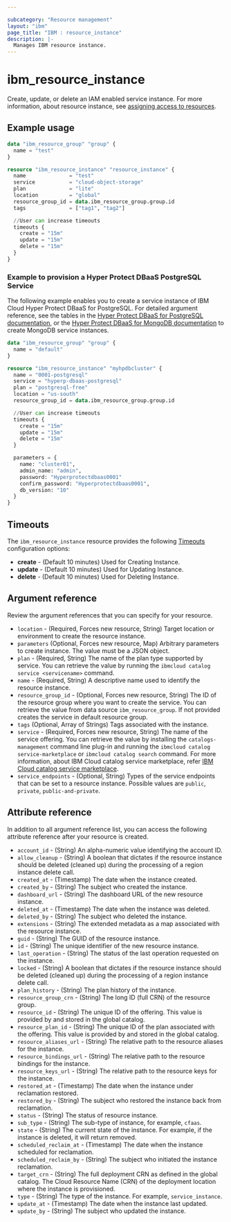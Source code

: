 ```yaml
---

subcategory: "Resource management"
layout: "ibm"
page_title: "IBM : resource_instance"
description: |-
  Manages IBM resource instance.
---
```


# ibm_resource_instance
Create, update, or delete an IAM enabled service instance. For more information, about resource instance, see [assigning access to resources](https://cloud.ibm.com/docs/account?topic=account-access-getstarted). 

## Example usage

```terraform
data "ibm_resource_group" "group" {
  name = "test"
}

resource "ibm_resource_instance" "resource_instance" {
  name              = "test"
  service           = "cloud-object-storage"
  plan              = "lite"
  location          = "global"
  resource_group_id = data.ibm_resource_group.group.id
  tags              = ["tag1", "tag2"]

  //User can increase timeouts
  timeouts {
    create = "15m"
    update = "15m"
    delete = "15m"
  }
}
```
### Example to provision a Hyper Protect DBaaS PostgreSQL Service
The following example enables you to create a service instance of IBM Cloud Hyper Protect DBaaS for PostgreSQL. For detailed argument reference, see the tables in the [Hyper Protect DBaaS for PostgreSQL documentation](/docs/hyper-protect-dbaas-for-postgresql?topic=hyper-protect-dbaas-for-postgresql-create-service#cli-create-service), or the [Hyper Protect DBaaS for MongoDB documentation](/docs/hyper-protect-dbaas-for-mongodb?topic=hyper-protect-dbaas-for-monbgodb-create-service#cli-create-service) to create MongoDB service instances.

```terraform
data "ibm_resource_group" "group" {
  name = "default"
}

resource "ibm_resource_instance" "myhpdbcluster" {
  name = "0001-postgresql"
  service = "hyperp-dbaas-postgresql"
  plan = "postgresql-free"
  location = "us-south"
  resource_group_id = data.ibm_resource_group.group.id

  //User can increase timeouts
  timeouts {
    create = "15m"
    update = "15m"
    delete = "15m"
  }

  parameters = {
    name: "cluster01",
    admin_name: "admin",
    password: "Hyperprotectdbaas0001"
    confirm_password: "Hyperprotectdbaas0001",
    db_version: "10"
  }
}
```

## Timeouts

The `ibm_resource_instance` resource provides the following [Timeouts](https://www.terraform.io/docs/language/resources/syntax.html) configuration options:

- **create** - (Default 10 minutes) Used for Creating Instance.
- **update** - (Default 10 minutes) Used for Updating Instance.
- **delete** - (Default 10 minutes) Used for Deleting Instance.

## Argument reference
Review the argument references that you can specify for your resource. 

- `location` - (Required, Forces new resource, String) Target location or environment to create the resource instance.
- `parameters` (Optional, Forces new resource, Map) Arbitrary parameters to create instance. The value must be a JSON object.
- `plan` - (Required, String) The name of the plan type supported by service. You can retrieve the value by running the `ibmcloud catalog service <servicename>` command.
- `name` - (Required, String) A descriptive name used to identify the resource instance.
- `resource_group_id` - (Optional, Forces new resource, String) The ID of the resource group where you want to create the service. You can retrieve the value from data source `ibm_resource_group`. If not provided creates the service in default resource group.
- `tags` (Optional, Array of Strings) Tags associated with the instance.
- `service` - (Required, Forces new resource, String) The name of the service offering. You can retrieve the value by installing the `catalogs-management` command line plug-in and running the `ibmcloud catalog service-marketplace` or `ibmcloud catalog search` command. For more information, about IBM Cloud catalog service marketplace, refer [IBM Cloud catalog service marketplace](https://cloud.ibm.com/docs/cli?topic=cli-ibmcloud_catalog#ibmcloud_catalog_service_marketplace).
- `service_endpoints` - (Optional, String) Types of the service endpoints that can be set to a resource instance. Possible values are `public`, `private`, `public-and-private`.

## Attribute reference
In addition to all argument reference list, you can access the following attribute reference after your resource is created.

- `account_id` - (String) An alpha-numeric value identifying the account ID.
- `allow_cleanup` - (String) A boolean that dictates if the resource instance should be deleted (cleaned up) during the processing of a region instance delete call.
- `created_at` - (Timestamp) The date when the instance  created.
- `created_by` - (String) The subject who created the instance.
- `dashboard_url` - (String) The dashboard URL of the new resource instance.
- `deleted_at` - (Timestamp) The date when the instance was deleted.
- `deleted_by` - (String) The subject who deleted the instance.
- `extensions` - (String) The extended metadata as a map associated with the resource instance.
- `guid` - (String) The GUID of the resource instance.
- `id` - (String) The unique identifier of the new resource instance.
- `last_operation` - (String) The status of the last operation requested on the instance.
- `locked` - (String) A boolean that dictates if the resource instance should be deleted (cleaned up) during the processing of a region instance delete call.
- `plan_history` - (String) The plan history of the instance.
- `resource_group_crn` - (String) The long ID (full CRN) of the resource group.
- `resource_id` - (String) The unique ID of the offering. This value is provided by and stored in the global catalog.
- `resource_plan_id` - (String) The unique ID of the plan associated with the offering. This value is provided by and stored in the global catalog.
- `resource_aliases_url` - (String) The relative path to the resource aliases for the instance.
- `resource_bindings_url` - (String) The relative path to the resource bindings for the instance.
- `resource_keys_url` - (String)  The relative path to the resource keys for the instance.
- `restored_at` - (Timestamp) The date when the instance under reclamation restored.
- `restored_by` - (String) The subject who restored the instance back from reclamation.
- `status` - (String) The status of resource instance.
- `sub_type` - (String) The sub-type of instance, for example, `cfaas`.
- `state` - (String) The current state of the instance. For example, if the instance is deleted, it will return removed.
- `scheduled_reclaim_at` - (Timestamp) The date when the instance scheduled for reclamation.
- `scheduled_reclaim_by` - (String) The subject who initiated the instance reclamation.
- `target_crn` - (String) The full deployment CRN as defined in the global catalog. The Cloud Resource Name (CRN) of the deployment location where the instance is provisioned.
- `type` - (String) The type of the instance. For example, `service_instance`.
- `update_at` - (Timestamp) The date when the instance last updated.
- `update_by` - (String) The subject who updated the instance.

